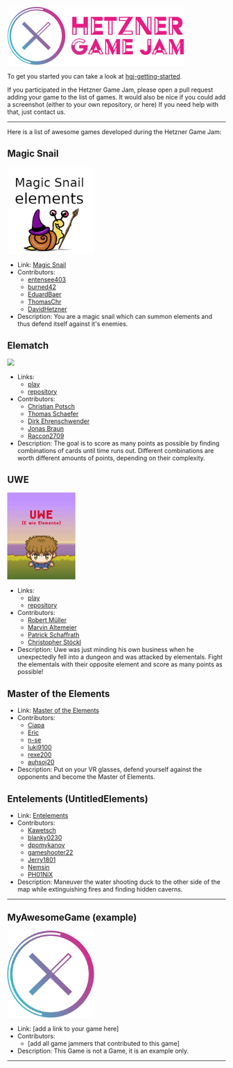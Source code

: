 ![Hetzner Game Jam](images/hetzner_game_jam_logo.svg "Hetzner Game Jam")

To get you started you can take a look at [hgj-getting-started](https://github.com/hetzneronline/hgj-getting-started.git).

If you participated in the Hetzner Game Jam, please open a pull request adding your game to the list of games.
It would also be nice if you could add a screenshot (either to your own repository, or here)
If you need help with that, just contact us.

---

Here is a list of awesome games developed during the Hetzner Game Jam:

[comment]: <> (add your game here, you can find an example at the end of this file)

Magic Snail
-----------

<img src="https://raw.githubusercontent.com/magic-snail/magic-snail/master/assets/images/magic-snail.png" height="200">

- Link: [Magic Snail](https://github.com/magic-snail/magic-snail)
- Contributors:
  - [entensee403](https://github.com/entensee403)
  - [burned42](https://github.com/burned42)
  - [EduardBaer](https://github.com/EduardBaer)
  - [ThomasChr](https://github.com/ThomasChr)
  - [DavidHetzner](https://github.com/DavidHetzner)
- Description: You are a magic snail which can summon elements and thus defend itself against it's enemies.

Elematch
--------

<img src="https://raw.githubusercontent.com/elematch/elematch/master/screenshots/elematch_ingame.png" height="200">

- Links:
  - [play](https://elemat.ch)
  - [repository](https://github.com/elematch/elematch)
- Contributors:
  - [Christian Potsch](https://github.com/Cyberdog66)
  - [Thomas Schaefer](https://github.com/Holly1337)
  - [Dirk Ehrenschwender](https://github.com/dehrenschwender)
  - [Jonas Braun](https://github.com/j-brn)
  - [Raccon2709](https://github.com/Raccoon2709)
- Description: The goal is to score as many points as possible by finding combinations of cards until time runs out. Different combinations are worth different amounts of points, depending on their complexity.

UWE
--------

<img src="https://github.com/Herzmut-Games/uwe/raw/master/uwe_logo.png" height="200">

- Links:
  - [play](https://play.herzmut.games)
  - [repository](https://github.com/Herzmut-Games/uwe)
- Contributors:
  - [Robert Müller](https://github.com/Flipez)
  - [Marvin Altemeier](https://github.com/iMarv)
  - [Patrick Schaffrath](https://github.com/patrickschaffrath)
  - [Christopher Stöckl](https://github.com/c-stoeckl)
- Description: Uwe was just minding his own business when he unexpectedly fell into a dungeon and was attacked by elementals.
  Fight the elementals with their opposite element and score as many points as possible!

Master of the Elements
-----------------------

- Link: [Master of the Elements](https://github.com/hgj-air/master-of-the-elements)
- Contributors:
  - [Ciapa](https://github.com/Ciapa)
  - [Eric](https://github.com/sloinger)
  - [n-se](https://github.com/n-se)
  - [luki9100](https://github.com/luki9100)
  - [rexe200](https://github.com/rexe200)
  - [auhsoj20](https://github.com/auhsoj20)
- Description: Put on your VR glasses, defend yourself against the opponents and become the Master of Elements.

Entelements (UntitledElements)
------------

- Link: [Entelements](https://github.com/funffreunde/untitledelements)
- Contributors:
  - [Kawetsch](https://github.com/Kawetsch)
  - [blanky0230](https://github.com/blanky0230)
  - [dpomykanov](https://github.com/dpomykanov)
  - [gameshooter22](https://github.com/gameshooter22)
  - [Jerry1801](https://github.com/Jerry1801)
  - [Nemsin](https://github.com/nemsin)
  - [PH01NiX](https://github.com/PH01NiX)
- Description: Maneuver the water shooting duck to the other side of the map while extinguishing fires and finding hidden caverns.

---

MyAwesomeGame (example)
-----------------------

<img src="images/hetzner_game_jam_logo_small.png" height="200">

- Link: [add a link to your game here]
- Contributors:
  - [add all game jammers that contributed to this game]
- Description: This Game is not a Game, it is an example only.
---
